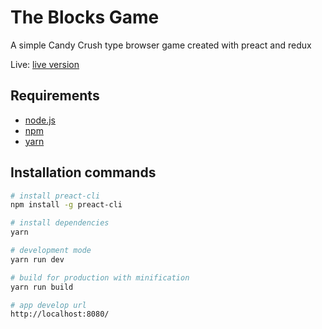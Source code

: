 # The Blocks Game

A simple Candy Crush type browser game created with preact and redux

Live: [live version](https://eager-jennings-2fc9eb.netlify.com)

## Requirements

 * [node.js](https://nodejs.org/)
 * [npm](https://www.npmjs.com/)
 * [yarn](https://yarnpkg.com/)

## Installation commands
``` bash
# install preact-cli
npm install -g preact-cli

# install dependencies
yarn

# development mode
yarn run dev

# build for production with minification
yarn run build

# app develop url
http://localhost:8080/

```
